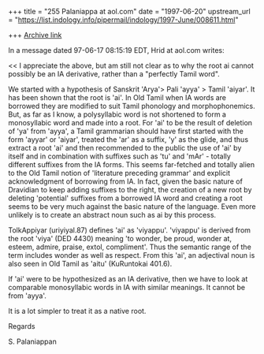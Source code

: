 +++
title = "255 Palaniappa at aol.com"
date = "1997-06-20"
upstream_url = "https://list.indology.info/pipermail/indology/1997-June/008611.html"

+++
[Archive link](https://list.indology.info/pipermail/indology/1997-June/008611.html)

In a message dated 97-06-17 08:15:19 EDT, Hrid at aol.com writes:

<< 	I appreciate the above, but am still not clear as to why the root ai
cannot
 possibly be an IA derivative, rather than a "perfectly Tamil word".
  >>
We started with a hypothesis of Sanskrit 'Arya'> Pali 'ayya' > Tamil 'aiyar'.
It has been shown that the root is 'ai'. In Old Tamil when IA words are
borrowed they are modified to suit Tamil phonology and morphophonemics. But,
as far as I know,  a polysyllabic word is not shortened to form a
monosyllabic word and made into a root. For 'ai' to be the result of deletion
of 'ya' from 'ayya', a Tamil grammarian should have first started with the
form 'ayyar' or 'aiyar', treated the 'ar' as a suffix, 'y' as the glide, and
thus extract a root 'ai' and then recommended to the public the use of 'ai'
by itself and in combination with suffixes such as 'tu' and 'mAr' - totally
different suffixes from the IA forms. This seems far-fetched and totally
alien to the Old Tamil notion of 'literature preceding grammar' and explicit
acknowledgment of borrowing from IA.  In fact, given the basic nature of
Dravidian to keep adding suffixes to the right, the creation of a new root by
deleting 'potential' suffixes from a borrowed IA word and creating a root
seems to be very much against the basic nature of the language. Even more
unlikely is to create an abstract noun such as ai by this process. 

TolkAppiyar (uriyiyal.87) defines 'ai' as 'viyappu'. 'viyappu' is derived
from the root 'viya' (DED 4430) meaning 'to wonder, be proud, wonder at,
esteem, admire, praise, extol, compliment'. Thus the semantic range of the
term includes wonder as well as respect. From this 'ai', an adjectival noun
is also seen in Old Tamil as 'aitu' (KuRuntokai 401.6).  

If 'ai' were to be hypothesized as an IA derivative,  then we have to look at
comparable monosyllabic words in IA with similar meanings. It cannot be from
'ayya'.

It is a lot simpler to treat it as a native root. 

Regards

S. Palaniappan





